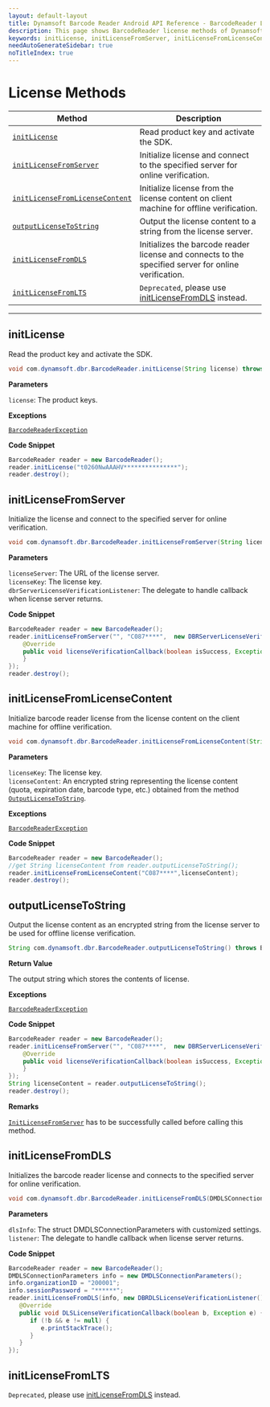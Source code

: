 ```yaml
---
layout: default-layout
title: Dynamsoft Barcode Reader Android API Reference - BarcodeReader License Methods
description: This page shows BarcodeReader license methods of Dynamsoft Barcode Reader for Android SDK.
keywords: initLicense, initLicenseFromServer, initLicenseFromLicenseContent, outputLicenseToString, license methods, BarcodeReader, api reference, android
needAutoGenerateSidebar: true
noTitleIndex: true
---
```



# License Methods

  | Method               | Description |
  |----------------------|-------------|
  | [`initLicense`](#initlicense) | Read product key and activate the SDK. |
  | [`initLicenseFromServer`](#initlicensefromserver) | Initialize license and connect to the specified server for online verification. |
  | [`initLicenseFromLicenseContent`](#initlicensefromlicensecontent) | Initialize license from the license content on client machine for offline verification. |
  | [`outputLicenseToString`](#outputlicensetostring) | Output the license content to a string from the license server. |
  | [`initLicenseFromDLS`](#initlicensefromdls) | Initializes the barcode reader license and connects to the specified server for online verification. |
  | [`initLicenseFromLTS`](primary-license.md#initlicensefromlts) | `Deprecated`, please use [initLicenseFromDLS](primary-license.md#initlicensefromdls) instead. |

  ---

## initLicense

Read the product key and activate the SDK.

```java
void com.dynamsoft.dbr.BarcodeReader.initLicense(String license) throws BarcodeReaderException
```

**Parameters**

`license`: The product keys.

**Exceptions**

[`BarcodeReaderException`](auxiliary-BarcodeReaderException.md)

**Code Snippet**

```java
BarcodeReader reader = new BarcodeReader();
reader.initLicense("t0260NwAAAHV***************");
reader.destroy();
```

## initLicenseFromServer

Initialize the license and connect to the specified server for online verification.

```java
void com.dynamsoft.dbr.BarcodeReader.initLicenseFromServer(String licenseServer, String licenseKey, DBRServerLicenseVerificationListener dbrServerLicenseVerificationListener)
```

**Parameters**

`licenseServer`: The URL of the license server.  
`licenseKey`: The license key.  
`dbrServerLicenseVerificationListener`: The delegate to handle callback when license server returns.

**Code Snippet**

```java
BarcodeReader reader = new BarcodeReader();
reader.initLicenseFromServer("", "C087****",  new DBRServerLicenseVerificationListener() {
    @Override
    public void licenseVerificationCallback(boolean isSuccess, Exception error) {
    }
});
reader.destroy();
```

## initLicenseFromLicenseContent

Initialize barcode reader license from the license content on the client machine for offline verification.

```java
void com.dynamsoft.dbr.BarcodeReader.initLicenseFromLicenseContent(String licenseKey, String licenseContent) throws BarcodeReaderException
```

**Parameters**

`licenseKey`: The license key.  
`licenseContent`: An encrypted string representing the license content (quota, expiration date, barcode type, etc.) obtained from the method [`OutputLicenseToString`](#outputlicensetostring).

**Exceptions**

[`BarcodeReaderException`](auxiliary-BarcodeReaderException.md)

**Code Snippet**

```java
BarcodeReader reader = new BarcodeReader();
//get String licenseContent from reader.outputLicenseToString();
reader.initLicenseFromLicenseContent("C087****",licenseContent);
reader.destroy();
```

## outputLicenseToString

Output the license content as an encrypted string from the license server to be used for offline license verification.

```java
String com.dynamsoft.dbr.BarcodeReader.outputLicenseToString() throws BarcodeReaderException
```

**Return Value**

The output string which stores the contents of license.

**Exceptions**

[`BarcodeReaderException`](auxiliary-BarcodeReaderException.md)

**Code Snippet**

```java
BarcodeReader reader = new BarcodeReader();
reader.initLicenseFromServer("", "C087****",  new DBRServerLicenseVerificationListener() {
    @Override
    public void licenseVerificationCallback(boolean isSuccess, Exception error) {
    }
});
String licenseContent = reader.outputLicenseToString();
reader.destroy();
```

**Remarks**

[`InitLicenseFromServer`](#initlicensefromserver) has to be successfully called before calling this method.

## initLicenseFromDLS

Initializes the barcode reader license and connects to the specified server for online verification.

```java
void com.dynamsoft.dbr.BarcodeReader.initLicenseFromDLS(DMDLSConnectionParameters dlsInfo, DBRDLSLicenseVerificationListener listener)
```

**Parameters**

`dlsInfo`: The struct DMDLSConnectionParameters with customized settings.  
`listener`: The delegate to handle callback when license server returns.

**Code Snippet**

```java
BarcodeReader reader = new BarcodeReader();
DMDLSConnectionParameters info = new DMDLSConnectionParameters();
info.organizationID = "200001";
info.sessionPassword = "******";
reader.initLicenseFromDLS(info, new DBRDLSLicenseVerificationListener() {
   @Override
   public void DLSLicenseVerificationCallback(boolean b, Exception e) {
      if (!b && e != null) {
         e.printStackTrace();
      }
   }
});
```

## initLicenseFromLTS

`Deprecated`, please use [initLicenseFromDLS](#initlicensefromdls) instead.
